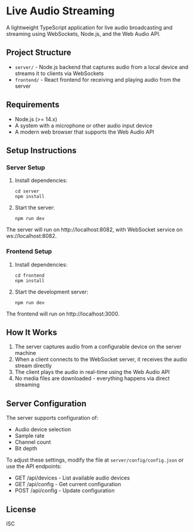 # Live Audio Streaming

A lightweight TypeScript application for live audio broadcasting and streaming using WebSockets, Node.js, and the Web Audio API.

## Project Structure

- `server/` - Node.js backend that captures audio from a local device and streams it to clients via WebSockets
- `frontend/` - React frontend for receiving and playing audio from the server

## Requirements

- Node.js (>= 14.x)
- A system with a microphone or other audio input device
- A modern web browser that supports the Web Audio API

## Setup Instructions

### Server Setup

1. Install dependencies:

   ```
   cd server
   npm install
   ```

2. Start the server:
   ```
   npm run dev
   ```

The server will run on http://localhost:8082, with WebSocket service on ws://localhost:8082.

### Frontend Setup

1. Install dependencies:

   ```
   cd frontend
   npm install
   ```

2. Start the development server:
   ```
   npm run dev
   ```

The frontend will run on http://localhost:3000.

## How It Works

1. The server captures audio from a configurable device on the server machine
2. When a client connects to the WebSocket server, it receives the audio stream directly
3. The client plays the audio in real-time using the Web Audio API
4. No media files are downloaded - everything happens via direct streaming

## Server Configuration

The server supports configuration of:

- Audio device selection
- Sample rate
- Channel count
- Bit depth

To adjust these settings, modify the file at `server/config/config.json` or use the API endpoints:

- GET /api/devices - List available audio devices
- GET /api/config - Get current configuration
- POST /api/config - Update configuration

## License

ISC
